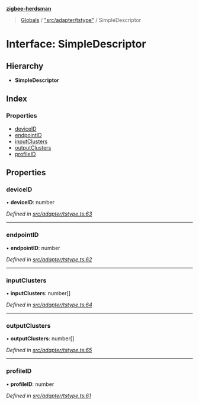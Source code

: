 **[zigbee-herdsman](../README.md)**

> [Globals](../README.md) / ["src/adapter/tstype"](../modules/_src_adapter_tstype_.md) / SimpleDescriptor

# Interface: SimpleDescriptor

## Hierarchy

* **SimpleDescriptor**

## Index

### Properties

* [deviceID](_src_adapter_tstype_.simpledescriptor.md#deviceid)
* [endpointID](_src_adapter_tstype_.simpledescriptor.md#endpointid)
* [inputClusters](_src_adapter_tstype_.simpledescriptor.md#inputclusters)
* [outputClusters](_src_adapter_tstype_.simpledescriptor.md#outputclusters)
* [profileID](_src_adapter_tstype_.simpledescriptor.md#profileid)

## Properties

### deviceID

•  **deviceID**: number

*Defined in [src/adapter/tstype.ts:63](https://github.com/Koenkk/zigbee-herdsman/blob/master/src/src/adapter/tstype.ts#L63)*

___

### endpointID

•  **endpointID**: number

*Defined in [src/adapter/tstype.ts:62](https://github.com/Koenkk/zigbee-herdsman/blob/master/src/src/adapter/tstype.ts#L62)*

___

### inputClusters

•  **inputClusters**: number[]

*Defined in [src/adapter/tstype.ts:64](https://github.com/Koenkk/zigbee-herdsman/blob/master/src/src/adapter/tstype.ts#L64)*

___

### outputClusters

•  **outputClusters**: number[]

*Defined in [src/adapter/tstype.ts:65](https://github.com/Koenkk/zigbee-herdsman/blob/master/src/src/adapter/tstype.ts#L65)*

___

### profileID

•  **profileID**: number

*Defined in [src/adapter/tstype.ts:61](https://github.com/Koenkk/zigbee-herdsman/blob/master/src/src/adapter/tstype.ts#L61)*
